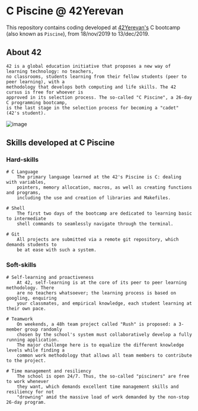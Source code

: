 # C Piscine @ 42Yerevan

This repository contains coding developed at [42Yerevan's](https://www.42sp.org.br/) C bootcamp (also known as `Piscine`), from 18/nov/2019 to 13/dec/2019.

## About 42

	42 is a global education initiative that proposes a new way of learning technology: no teachers,
	no classrooms, students learning from their fellow students (peer to peer learning), with a
	methodology that develops both computing and life skills. The 42 cursus is free for whoever is
	approved in its selection process. The so-called "C Piscine", a 26-day C programming bootcamp,
	is the last stage in the selection process for becoming a "cadet" (42's student).

![image](https://lh3.googleusercontent.com/fife/AAbDypAnjwyT-G4XrIbgO1JIYzacQ_v_jwGoFygn2kvvTxPvvmub_dDmjaG20CYDIsDON0qulSOLoDElYWzfgH4JXc9ZBav43VW6h7i0Xiu_xTQrxu2d04-6_oq28tLmvFvE6AQM7lpwqMCaEZxKLhPxh86eVWebSONQpw53nChYND0w3e89CjA9lnLtK7GwglGiEs1-tQuH67eCEDsgnfMxXxmUFqnxQArPHx6jwvGRMO9hVkTvPsErQ0KhYoC8hmzHaOJI2DiwCA3IhLRd8kmy8rKFJeobbd3TMZhmabmqWAngPCStkEQQ1iRIYyLrwRgwZLo9cNrOuUe4Bp9N6MwwoFIOBGJkBvQXLKRnNNgoTOsg1B4cg5A98HTkG3lboujACbj-a6olr6v772e5CQu1egYcf6ITaXc3Lx1QOtWglyjqyu-QsV82gyTDY22tJycC1Vys10JFCrUb61EmNbroP1a_fTJOH0OMInRZt63JKqkiLKIHIC67V3JIjbboBXS3Yl8SvORhD3VIZf8GnKDKJWYQ-qA3s9Thy8PBu1OrPchQH_UYc2N95n5ed2H9n3bXXAH9fWgcqN5dpt1GVvPE0ueuX8TIqHswT-UsEVL2CQh7Eu16uVCmjvxiPTRGtAJvO9t1rsgYvSs2IJg1z_hG86KDBad8td90shEhXBGug9oLfHA3YYA0VKJ3DIFEJQ5wQebbs4TeY78znNfcAz7zLQmisIkxOeli1fykmJM5UaWq5ls5t3qgzjufNwuOFHtBAfKyQSMQuvgNikGgD9qoFnqyvaXwMu4-PR4_DC3_ErpQfR6_smyyTFXY_J2VF6geNb9Opq8IFFFCK3W6GjiJMPjYvEfKyBXNFsm5pvz_i3ASdpn6N0yiCNrkVBYj2p-k-bYeZgGDqWoWs-0lLWfglOx-UjkjSIvcfLhvPbIwOjmpPfUiVBoQrnKLkWFLLACHotag8rhEB0LIMT4cTNkJ1zyFnNDzbvxFfpHWDP5kpqa_Ct8lEbKe-L12afitpOQGfzy6Ge22U4oM1SAQcc28jKzhm9sxoS7K-iQ0y6Gfp6bYi9MBQ2vnpf2CtB63j08_67J_vfEsXbWQ9G0F6GURiy0kKzwKsuG5AuLcB3yEUn4sLpUsA6CP3TuEPnPQz0iCJVCOkaTRU5WB42We7NX7s_DvCNj8sGkWltNrjAMbSxdmdZGz1uq4ZcTFvR08ik6g8hnEZRHHFF7G7hZSslY8XRO_TtOylrfLYnaVDNwUUHPit1Sjb7hY6gTLw8z8wLxDl3oYy24=w4096-h1760)



## Skills developed at C Piscine

### Hard-skills
	# C Language
		The primary language learned at the 42's Piscine is C: dealing with variables,
		pointers, memory allocation, macros, as well as creating functions and programs,
		including the use and creation of libraries and Makefiles.

	# Shell
		The first two days of the bootcamp are dedicated to learning basic to intermediate
		shell commands to seamlessly navigate through the terminal.

	# Git
		All projects are submitted via a remote git repository, which demands students to
		be at ease with such a system.

### Soft-skills
	# Self-learning and proactiveness
		At 42, self-learning is at the core of its peer to peer learning methodology. There
		are no teachers whatsoever; the learning process is based on googling, enquiring
		your classmates, and empirical knowledge, each student learning at their own pace.

	# Teamwork
		On weekends, a 48h team project called "Rush" is proposed: a 3-member group randomly
		chosen by the school's system must collaboratively develop a fully running application.
		The major challenge here is to equalize the different knowledge levels while finding a
		common work methodology that allows all team members to contribute to the project.

	# Time management and resiliency
		The school is open 24/7. Thus, the so-called "pisciners" are free to work whenever
		they want, which demands excellent time management skills and resiliency for not
		"drowning" amid the massive load of work demanded by the non-stop 26-day program.

<!-- ## Curriculum

The table below presents the C Piscine's curriculum in chronological order in which it was completed by me - order of completed subjects and corresponding attained level may vary among students.

|#	|SUBJECT							|LANGUAGE	|DURATION		|EXPERIENCE	|STATUS						|ATTAINED LEVEL	|
|:-:|:--								|:-:		|--:			|--:		|--:						|:--			|
|00	|[Eu aceito](./eu_aceito)			|N/A		|-				|0 XP		|100% :heavy_check_mark:	|level 0 - 0%	|
|01	|[Shell 00](./c_piscine_shell_00)	|Shell		|about 1 day	|100 XP		|100% :heavy_check_mark:	|level 0 - 88%	|
|02	|Exam 00							|C			|about 4 hours	|225 XP		|48% :heavy_check_mark:		|level 1 - 73%	|
|03	|[Shell 01](./c_piscine_shell_01)	|Shell		|about 1 day	|100 XP		|100% :heavy_check_mark:	|level 2 - 45%	|
|04	|[Rush 00](./c_piscine_rush_00)		|C			|2 days			|150 XP		|0% :x:						|-				|
|05	|[C 00](./c_piscine_c_00)			|C			|about 1 day	|100 XP		|100% :heavy_check_mark:	|level 3 - 12%	|
|06	|Exam 01							|C			|about 4 hours	|225 XP		|32% :heavy_check_mark:		|level 3 - 55%	|
|07	|[C 01](./c_piscine_c_01)			|C			|about 1 day	|100 XP		|100% :heavy_check_mark:	|level 4 - 14%	|
|08	|[Rush 01](./c_piscine_rush_01)		|C			|2 days			|150 XP		|0% :x:						|-				|
|09	|[C 02](./c_piscine_c_02)			|C			|about 1 day	|100 XP		|87% :heavy_check_mark:		|level 4 - 60%	|
|10	|[C 03](./c_piscine_c_03)			|C			|about 1 day	|100 XP		|100% :heavy_check_mark:	|level 5 - 12%	|
|11	|Exam 02							|C			|about 4 hours	|225 XP		|70% :heavy_check_mark:		|level 5 - 85%	|
|12	|[Rush 02](./c_piscine_rush_02)		|C			|2 days			|150 XP		|10% :x:					|-				|
|13	|[C 04](./c_piscine_c_04)			|C			|about 1 day	|100 XP		|100% :heavy_check_mark:	|level 6 - 29%	|
|14	|[C 06](./c_piscine_c_06)			|C			|about 1 day	|100 XP		|100% :heavy_check_mark:	|level 6 - 70%	|
|15	|[C 05](./c_piscine_c_05)			|C			|about 1 day	|100 XP		|90% :heavy_check_mark:		|level 7 - 7%	|
|16	|[C 07](./c_piscine_c_07)			|C			|about 1 day	|100 XP		|15% :x:					|-				|
|17	|[C 08](./c_piscine_c_08)			|C			|about 1 day	|100 XP		|40% :x:					|-				|
|18	|Final Exam							|C			|about 8 hours	|375 XP		|48% :heavy_check_mark:		|level 7 - 73%	| -->
